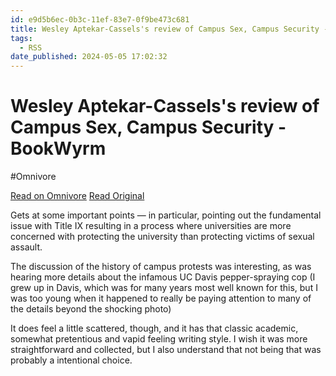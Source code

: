 ```yaml
---
id: e9d5b6ec-0b3c-11ef-83e7-0f9be473c681
title: Wesley Aptekar-Cassels's review of Campus Sex, Campus Security - BookWyrm
tags:
  - RSS
date_published: 2024-05-05 17:02:32
---
```


# Wesley Aptekar-Cassels's review of Campus Sex, Campus Security - BookWyrm
#Omnivore

[Read on Omnivore](https://omnivore.app/me/wesley-aptekar-cassels-s-review-of-campus-sex-campus-security-bo-18f4b3bf644)
[Read Original](https://bookwyrm.social/user/wesleyac/review/4431637/s/campus-sex-campus-security)



Gets at some important points — in particular, pointing out the fundamental issue with Title IX resulting in a process where universities are more concerned with protecting the university than protecting victims of sexual assault.

The discussion of the history of campus protests was interesting, as was hearing more details about the infamous UC Davis pepper-spraying cop (I grew up in Davis, which was for many years most well known for this, but I was too young when it happened to really be paying attention to many of the details beyond the shocking photo)

It does feel a little scattered, though, and it has that classic academic, somewhat pretentious and vapid feeling writing style. I wish it was more straightforward and collected, but I also understand that not being that was probably a intentional choice.